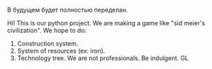 В будущем будет полностью переделан.

Hi! This is our python project. We are making a game like "sid meier's civilization".
We hope to do:
1. Construction system.
2. System of resources (ex: iron).
3. Technology tree.
We are not professionals. Be indulgent.
GL
